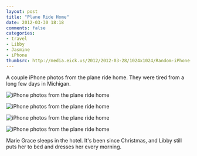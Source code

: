 ```yaml
---
layout: post
title: "Plane Ride Home"
date: 2012-03-30 18:18
comments: false
categories: 
- travel
- Libby
- Jasmine
- iPhone
thumbsrc: http://media.eick.us/2012/2012-03-28/1024x1024/Random-iPhone-11.jpg 
---
```

A couple iPhone photos from the plane ride home.  They were tired from a long few days in Michigan.



![iPhone photos from the plane ride home](http://media.eick.us/media/photographs/2012/2012-03-28/Random-iPhone-11.jpg)
  




![iPhone photos from the plane ride home](http://media.eick.us/media/photographs/2012/2012-03-28/Random-iPhone-10.jpg)
  




![iPhone photos from the plane ride home](http://media.eick.us/media/photographs/2012/2012-03-28/Random-iPhone-9.jpg)
  




![iPhone photos from the plane ride home](http://media.eick.us/media/photographs/2012/2012-03-28/Random-iPhone-8.jpg)
  

Marie Grace sleeps in the hotel.  It's been since Christmas, and Libby still puts her to bed and dresses her every morning.